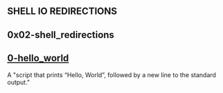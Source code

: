 ## SHELL IO REDIRECTIONS
## 0x02-shell_redirections

## [0-hello_world](0-hello_world)
A "script that prints “Hello, World”, followed by a new line to the standard output."